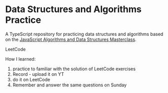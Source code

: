 # Data Structures and Algorithms Practice

A TypeScript repository for practicing data structures and algorithms based on the [JavaScript Algorithms and Data Structures Masterclass](https://www.udemy.com/course/js-algorithms-and-data-structures-masterclass/).

LeetCode

How I learned:

1. practice to familiar with the solution of LeetCode exercises
2. Record - upload it on YT
3. do it on LeetCode
4. Remember and answer the same questions on Sunday

